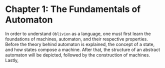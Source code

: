 # Chapter 1: The Fundamentals of Automaton

In order to understand `Oblivion` as a language, one must first learn the foundations of machines, automaton, and their respective properties. Before the theory behind automaton is explained, the concept of a state, and how states compose a machine. After that, the structure of an abstract automaton will be depicted, followed by the construction of machines. Lastly, 
